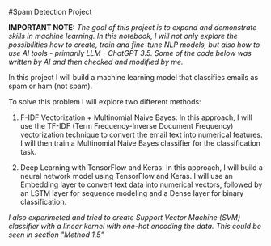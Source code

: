 #Spam Detection Project

**IMPORTANT NOTE:** *The goal of this project is to expand and demonstrate skills in machine learning. In this notebook, I will not only explore the possibilities how to create, train and fine-tune NLP models, but also how to use AI tools - primarily LLM - ChatGPT 3.5. Some of the code below was written by AI and then checked and modified by me.*

In this project I will build a machine learning model that classifies emails as spam or ham (not spam). 

To solve this problem I will explore two different methods:

1. F-IDF Vectorization + Multinomial Naive Bayes: In this approach, I will use the TF-IDF (Term Frequency-Inverse Document Frequency) vectorization technique to convert the email text into numerical features. I will then train a Multinomial Naive Bayes classifier for the classification task.

2. Deep Learning with TensorFlow and Keras: In this approach, I will build a neural network model using TensorFlow and Keras. I will use an Embedding layer to convert text data into numerical vectors, followed by an LSTM layer for sequence modeling and a Dense layer for binary classification.

*I also experimeted and tried to create Support Vector Machine (SVM) classifier with a linear kernel with one-hot encoding the data. This could be seen in section "Method 1.5"*
